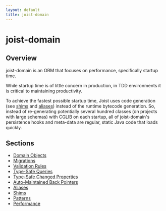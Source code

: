```yaml
---
layout: default
title: joist-domain
---
```


joist-domain
============

Overview
--------

joist-domain is an ORM that focuses on performance, specifically startup time.

While startup time is of little concern in production, in TDD environments it is critical to maintaining productivity.

To achieve the fastest possible startup time, Joist uses code generation (see [shims](./ormShims.html) and [aliases](./ormAliases.html)) instead of the runtime bytecode generation. So, instead of re-generating potentially several hundred classes (on projects with large schemas) with CGLIB on each startup, all of joist-domain's persistence hooks and meta-data are regular, static Java code that loads quickly. 

Sections
--------

* [Domain Objects](ormDomainObjects.html)
* [Migrations](ormMigrations.html)
* [Validation Rules](ormValidationRules.html)
* [Type-Safe Queries](ormTypeSafeQueries.html)
* [Type-Safe Changed Properties](ormTypeSafeChangedProperties.html)
* [Auto-Maintained Back Pointers](ormBackPointers.html)
* [Aliases](ormAliases.html)
* [Shims](ormShims.html)
* [Patterns](ormPatterns.html)
* [Performance](ormPerformance.html)


